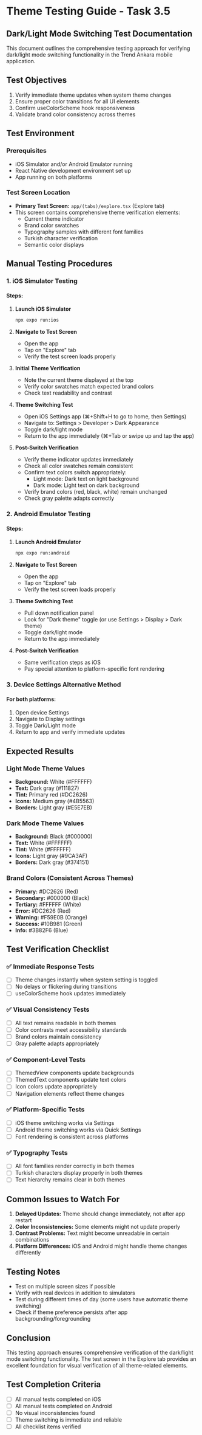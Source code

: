 # Theme Testing Guide - Task 3.5

## Dark/Light Mode Switching Test Documentation

This document outlines the comprehensive testing approach for verifying dark/light mode switching functionality in the Trend Ankara mobile application.

## Test Objectives

1. Verify immediate theme updates when system theme changes
2. Ensure proper color transitions for all UI elements
3. Confirm useColorScheme hook responsiveness
4. Validate brand color consistency across themes

## Test Environment

### Prerequisites
- iOS Simulator and/or Android Emulator running
- React Native development environment set up
- App running on both platforms

### Test Screen Location
- **Primary Test Screen:** `app/(tabs)/explore.tsx` (Explore tab)
- This screen contains comprehensive theme verification elements:
  - Current theme indicator
  - Brand color swatches
  - Typography samples with different font families
  - Turkish character verification
  - Semantic color displays

## Manual Testing Procedures

### 1. iOS Simulator Testing

#### Steps:
1. **Launch iOS Simulator**
   ```bash
   npx expo run:ios
   ```

2. **Navigate to Test Screen**
   - Open the app
   - Tap on "Explore" tab
   - Verify the test screen loads properly

3. **Initial Theme Verification**
   - Note the current theme displayed at the top
   - Verify color swatches match expected brand colors
   - Check text readability and contrast

4. **Theme Switching Test**
   - Open iOS Settings app (⌘+Shift+H to go to home, then Settings)
   - Navigate to: Settings > Developer > Dark Appearance
   - Toggle dark/light mode
   - Return to the app immediately (⌘+Tab or swipe up and tap the app)

5. **Post-Switch Verification**
   - Verify theme indicator updates immediately
   - Check all color swatches remain consistent
   - Confirm text colors switch appropriately:
     - Light mode: Dark text on light background
     - Dark mode: Light text on dark background
   - Verify brand colors (red, black, white) remain unchanged
   - Check gray palette adapts correctly

### 2. Android Emulator Testing

#### Steps:
1. **Launch Android Emulator**
   ```bash
   npx expo run:android
   ```

2. **Navigate to Test Screen**
   - Open the app
   - Tap on "Explore" tab
   - Verify the test screen loads properly

3. **Theme Switching Test**
   - Pull down notification panel
   - Look for "Dark theme" toggle (or use Settings > Display > Dark theme)
   - Toggle dark/light mode
   - Return to the app immediately

4. **Post-Switch Verification**
   - Same verification steps as iOS
   - Pay special attention to platform-specific font rendering

### 3. Device Settings Alternative Method

#### For both platforms:
1. Open device Settings
2. Navigate to Display settings
3. Toggle Dark/Light mode
4. Return to app and verify immediate updates

## Expected Results

### Light Mode Theme Values
- **Background:** White (#FFFFFF)
- **Text:** Dark gray (#111827)
- **Tint:** Primary red (#DC2626)
- **Icons:** Medium gray (#4B5563)
- **Borders:** Light gray (#E5E7EB)

### Dark Mode Theme Values
- **Background:** Black (#000000)
- **Text:** White (#FFFFFF)
- **Tint:** White (#FFFFFF)
- **Icons:** Light gray (#9CA3AF)
- **Borders:** Dark gray (#374151)

### Brand Colors (Consistent Across Themes)
- **Primary:** #DC2626 (Red)
- **Secondary:** #000000 (Black)
- **Tertiary:** #FFFFFF (White)
- **Error:** #DC2626 (Red)
- **Warning:** #F59E0B (Orange)
- **Success:** #10B981 (Green)
- **Info:** #3B82F6 (Blue)

## Test Verification Checklist

### ✅ Immediate Response Tests
- [ ] Theme changes instantly when system setting is toggled
- [ ] No delays or flickering during transitions
- [ ] useColorScheme hook updates immediately

### ✅ Visual Consistency Tests
- [ ] All text remains readable in both themes
- [ ] Color contrasts meet accessibility standards
- [ ] Brand colors maintain consistency
- [ ] Gray palette adapts appropriately

### ✅ Component-Level Tests
- [ ] ThemedView components update backgrounds
- [ ] ThemedText components update text colors
- [ ] Icon colors update appropriately
- [ ] Navigation elements reflect theme changes

### ✅ Platform-Specific Tests
- [ ] iOS theme switching works via Settings
- [ ] Android theme switching works via Quick Settings
- [ ] Font rendering is consistent across platforms

### ✅ Typography Tests
- [ ] All font families render correctly in both themes
- [ ] Turkish characters display properly in both themes
- [ ] Text hierarchy remains clear in both themes

## Common Issues to Watch For

1. **Delayed Updates:** Theme should change immediately, not after app restart
2. **Color Inconsistencies:** Some elements might not update properly
3. **Contrast Problems:** Text might become unreadable in certain combinations
4. **Platform Differences:** iOS and Android might handle theme changes differently

## Testing Notes

- Test on multiple screen sizes if possible
- Verify with real devices in addition to simulators
- Test during different times of day (some users have automatic theme switching)
- Check if theme preference persists after app backgrounding/foregrounding

## Conclusion

This testing approach ensures comprehensive verification of the dark/light mode switching functionality. The test screen in the Explore tab provides an excellent foundation for visual verification of all theme-related elements.

## Test Completion Criteria

- [ ] All manual tests completed on iOS
- [ ] All manual tests completed on Android
- [ ] No visual inconsistencies found
- [ ] Theme switching is immediate and reliable
- [ ] All checklist items verified